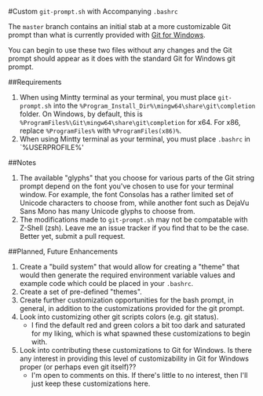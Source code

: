 #Custom `git-prompt.sh` with Accompanying `.bashrc`

The `master` branch contains an initial stab at a more customizable Git prompt than what is currently provided with 
[Git for Windows](https://git-for-windows.github.io/).

You can begin to use these two files without any changes and the Git prompt should appear as it does with the standard
Git for Windows git prompt.

##Requirements

1. When using Mintty terminal as your terminal, you must place `git-prompt.sh` into the `%Program_Install_Dir%\mingw64\share\git\completion` folder. On Windows, by default, this is `%ProgramFiles%\Git\mingw64\share\git\completion` for x64. For x86, replace `%ProgramFiles%` with `%ProgramFiles(x86)%`.
2. When using Mintty terminal as your terminal, you must place `.bashrc` in `%USERPROFILE%'

##Notes

1. The available "glyphs" that you choose for various parts of the Git string prompt depend on the font you've chosen to use for your terminal window. For example, the font Consolas has a rather limited set of Unicode characters to choose from, while another font such as DejaVu Sans Mono has many Unicode glyphs to choose from.
2. The modifications made to `git-prompt.sh` may not be compatable with Z-Shell (zsh). Leave me an issue tracker if you find that to be the case. Better yet, submit a pull request.

##Planned, Future Enhancements

1. Create a "build system" that would allow for creating a "theme" that would then generate the required environment variable values and example code which could be placed in your `.bashrc`.
2. Create a set of pre-defined "themes".
3. Create further customization opportunities for the bash prompt, in general, in addition to the customizations provided for the git prompt.
4. Look into customizing other git scripts colors (e.g. git status).
    * I find the default red and green colors a bit too dark and saturated for my liking, which is what spawned these customizations to begin with.
5. Look into contributing these customizations to Git for Windows. Is there any interest in providing this level of customizability in Git for Windows proper (or perhaps even git itself)??
    * I'm open to comments on this. If there's little to no interest, then I'll just keep these customizations here.